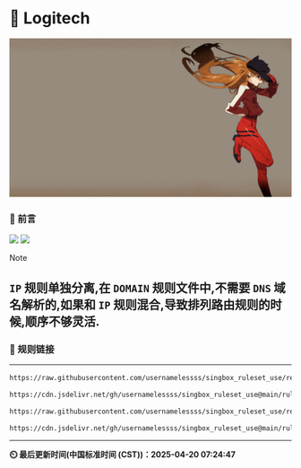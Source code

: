 
# 🧸 Logitech
![](https://raw.githubusercontent.com/usernamelessss/picture-bed/main/images/202504042256831.jpg)
### 📣 前言
![](https://shields.io/badge/-移除重复规则-ff69b4) ![](https://shields.io/badge/-IP&nbsp;规则单独存放不与&nbsp;DOMAIN&nbsp;等混合-green)
> [!NOTE]
**`IP` 规则单独分离,在 `DOMAIN` 规则文件中,不需要 `DNS` 域名解析的,如果和 `IP` 规则混合,导致排列路由规则的时候,顺序不够灵活.**
---

###  🔗 规则链接
---

```url
https://raw.githubusercontent.com/usernamelessss/singbox_ruleset_use/refs/heads/main/rule/Logitech/Logitech_No_IP.json
```

```url
https://cdn.jsdelivr.net/gh/usernamelessss/singbox_ruleset_use@main/rule/Logitech/Logitech_No_IP.json
```

```url
https://raw.githubusercontent.com/usernamelessss/singbox_ruleset_use/refs/heads/main/rule/Logitech/Logitech_No_IP.srs
```

```url
https://cdn.jsdelivr.net/gh/usernamelessss/singbox_ruleset_use@main/rule/Logitech/Logitech_No_IP.srs
```

---
**⏲️ 最后更新时间(中国标准时间 (CST))：2025-04-20 07:24:47**